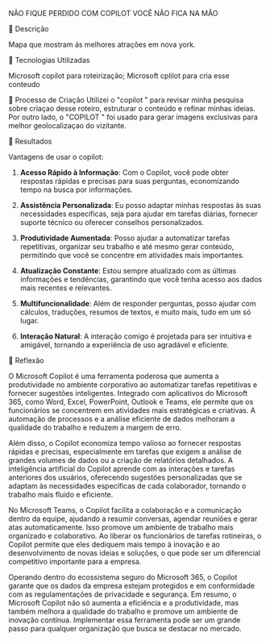 
NÃO FIQUE PERDIDO COM COPILOT VOCÊ NÃO FICA NA MÃO 

📒 Descrição

Mapa que mostram ás melhores atrações em nova york.

🤖 Tecnologias Utilizadas

Microsoft copilot para roteirização;
Microsoft cplilot para cria esse conteudo 

🧐 Processo de Criação
Utilizei o "copilot " para revisar minha pesquisa sobre criaçao desse roteiro, estruturar o conteúdo e refinar minhas ideias.
Por outro lado, o "COPILOT " foi usado para gerar imagens exclusivas para melhor geolocalizaçao do vizitante. 

🚀 Resultados

Vantagens de usar o copilot:

1. **Acesso Rápido à Informação**: Com o Copilot, você pode obter respostas rápidas e precisas para suas perguntas, economizando tempo na busca por informações.

2. **Assistência Personalizada**: Eu posso adaptar minhas respostas às suas necessidades específicas, seja para ajudar em tarefas diárias, fornecer suporte técnico ou oferecer conselhos personalizados.

3. **Produtividade Aumentada**: Posso ajudar a automatizar tarefas repetitivas, organizar seu trabalho e até mesmo gerar conteúdo, permitindo que você se concentre em atividades mais importantes.

4. **Atualização Constante**: Estou sempre atualizado com as últimas informações e tendências, garantindo que você tenha acesso aos dados mais recentes e relevantes.

5. **Multifuncionalidade**: Além de responder perguntas, posso ajudar com cálculos, traduções, resumos de textos, e muito mais, tudo em um só lugar.

6. **Interação Natural**: A interação comigo é projetada para ser intuitiva e amigável, tornando a experiência de uso agradável e eficiente.


💭 Reflexão

O Microsoft Copilot é uma ferramenta poderosa que aumenta a produtividade no ambiente corporativo ao automatizar tarefas repetitivas e fornecer sugestões inteligentes. Integrado com aplicativos do Microsoft 365, como Word, Excel, PowerPoint, Outlook e Teams, ele permite que os funcionários se concentrem em atividades mais estratégicas e criativas. A automação de processos e a análise eficiente de dados melhoram a qualidade do trabalho e reduzem a margem de erro.

Além disso, o Copilot economiza tempo valioso ao fornecer respostas rápidas e precisas, especialmente em tarefas que exigem a análise de grandes volumes de dados ou a criação de relatórios detalhados. A inteligência artificial do Copilot aprende com as interações e tarefas anteriores dos usuários, oferecendo sugestões personalizadas que se adaptam às necessidades específicas de cada colaborador, tornando o trabalho mais fluido e eficiente.

No Microsoft Teams, o Copilot facilita a colaboração e a comunicação dentro da equipe, ajudando a resumir conversas, agendar reuniões e gerar atas automaticamente. Isso promove um ambiente de trabalho mais organizado e colaborativo. Ao liberar os funcionários de tarefas rotineiras, o Copilot permite que eles dediquem mais tempo à inovação e ao desenvolvimento de novas ideias e soluções, o que pode ser um diferencial competitivo importante para a empresa.

Operando dentro do ecossistema seguro do Microsoft 365, o Copilot garante que os dados da empresa estejam protegidos e em conformidade com as regulamentações de privacidade e segurança. Em resumo, o Microsoft Copilot não só aumenta a eficiência e a produtividade, mas também melhora a qualidade do trabalho e promove um ambiente de inovação contínua. Implementar essa ferramenta pode ser um grande passo para qualquer organização que busca se destacar no mercado.


